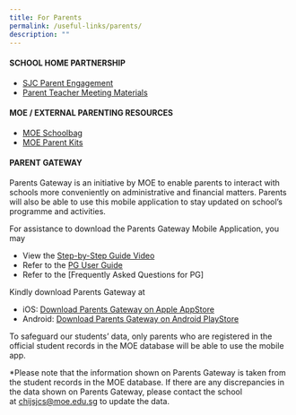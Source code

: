 ```yaml
---
title: For Parents
permalink: /useful-links/parents/
description: ""
---
```

#### **SCHOOL HOME PARTNERSHIP**
* [SJC Parent Engagement ](https://sites.google.com/moe.edu.sg/parent-engagement-program/home?authuser=0)
* [Parent Teacher Meeting Materials](/parents-meetings)

#### **MOE / EXTERNAL PARENTING RESOURCES**
* [MOE Schoolbag](https://www.schoolbag.edu.sg/)
* [MOE Parent Kits](https://www.moe.gov.sg/parentkit)


#### **PARENT GATEWAY**
Parents Gateway is an initiative by MOE to enable parents to interact with schools more conveniently on administrative and financial matters. Parents will also be able to use this mobile application to stay updated on school’s programme and activities.

For assistance to download the Parents Gateway Mobile Application, you may
* View the [Step-by-Step Guide Video](https://www.youtube.com/watch?v=tW9jwyuovOo&feature=youtu.be)
* Refer to the [PG User Guide](/files/Useful%20Links/Parents/Parents%20Gateway/User%20Guide%20for%20Parents.pdf)
* Refer to the [Frequently Asked Questions for PG]

Kindly download Parents Gateway at 
* iOS: [Download Parents Gateway on Apple AppStore](https://itunes.apple.com/sg/app/parents-gateway/id1267198708?mt=8)
* Android: [Download Parents Gateway on Android PlayStore](https://play.google.com/store/apps/details?id=com.moe.pgp&hl=en_SG)

To safeguard our students’ data, only parents who are registered in the official student records in the MOE database will be able to use the mobile app. 

*Please note that the information shown on Parents Gateway is taken from the student records in the MOE database. If there are any discrepancies in the data shown on Parents Gateway, please contact the school at [chijsjcs@moe.edu.sg](mailto:chijsjcs@moe.edu.sg) to update the data.